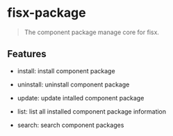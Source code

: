 fisx-package
========

> The component package manage core for fisx.


## Features

* install: install component package

* uninstall: uninstall component package

* update: update intalled component package

* list: list all installed component package information

* search: search component packages


